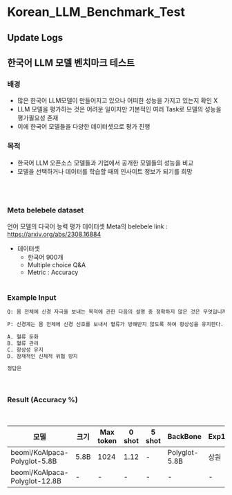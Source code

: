 # Korean_LLM_Benchmark_Test




## Update Logs




## 한국어 LLM 모델 벤치마크 테스트
### 배경 
- 많은 한국어 LLM모델이 만들어지고 있으나 어떠한 성능을 가지고 있는지 확인 X
- LLM 모델을 평가하는 것은 어려운 일이지만 기본적인 여러 Task로 모델의 성능을 평가필요성 존재
- 이에 한국어 모델들을 다양한 데이터셋으로 평가 진행
### 목적
- 한국어 LLM 오픈소스 모델들과 기업에서 공개한 모델들의 성능을 비교
- 모델을 선택하거나 데이터를 학습할 때의 인사이트 정보가 되기를 희망

<br /><br />
### Meta belebele dataset
언어 모델의 다국어 능력 평가 데이터셋 Meta의 belebele
link : https://arxiv.org/abs/2308.16884
- 데이터셋
    - 한국어 900개
    - Multiple choice  Q&A
    - Metric : Accuracy
<br/><br/>

### Example Input

```python
Q: 몸 전체에 신경 자극을 보내는 목적에 관한 다음의 설명 중 정확하지 않은 것은 무엇입니까?

P: 신경계는 몸 전체에 신경 신호를 보내서 혈류가 방해받지 않도록 하여 항상성을 유지한다. 이러한 신경 자극은 몸 전체에 재빠르게 전달되어 신체에 발생할 수 있는 위험으로부터 몸을 안전하게 보호하는 데 도움을 줍니다.

A. 혈류 둔화 
B. 혈류 관리 
C. 항상성 유지 
D. 잠재적인 신체적 위협 방지

정답은
```
<br />

### Result (Accuracy %)
<br />

|모델|크기|Max token|0 shot|5 shot|BackBone|Exp1|Exp2|Exp3|
|------|---|---|---|---|---|---|---|---|
|beomi/KoAlpaca-Polyglot-5.8B|5.8B|1024|1.12|-|Polyglot-5.8B|상원|-|-|
|beomi/KoAlpaca-Polyglot-12.8B|-|-|-|-|-|-|-|-|




